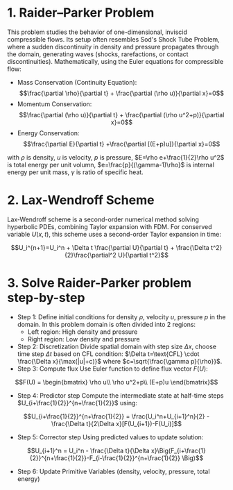 # 1. Raider–Parker Problem
This problem studies the behavior of one-dimensional, inviscid compressible flows. Its setup often resembles Sod's Shock Tube Problem, where a sudden discontinuity in density and pressure propagates through the domain, generating waves (shocks, rarefactions, or contact discontinuities). Mathematically, using the Euler equations for compressible flow:
- Mass Conservation (Continuity Equation):
$$\frac{\partial \rho}{\partial t} + \frac{\partial (\rho u)}{\partial x}=0$$
- Momentum Conservation:
$$\frac{\partial (\rho u)}{\partial t} + \frac{\partial (\rho u^2+p)}{\partial x}=0$$
- Energy Conservation:
$$\frac{\partial E}{\partial t} +\frac{\partial [(E+p)u]}{\partial x}=0$$

with $\rho$ is density, $u$ is velocity, $p$ is pressure, $E=\rho e+\frac{1}{2}\rho u^2$ is total energy per unit volumn, $e=\frac{p}{(\gamma-1)\rho}$ is internal energy per unit mass, $\gamma$ is ratio of specific heat.

# 2. Lax-Wendroff Scheme
Lax-Wendroff scheme is a second-order numerical method solving hyperbolic PDEs, combining Taylor expansion with FDM. For conserved variable $U(x,t)$, this scheme uses a second-order Taylor expansion in time:

$$U_i^{n+1}=U_i^n + \Delta t \frac{\partial U}{\partial t} + \frac{\Delta t^2}{2}\frac{\partial^2 U}{\partial t^2}$$

# 3. Solve Raider-Parker problem step-by-step
* Step 1: Define initial conditions for density $\rho$, velocity $u$, pressure $p$ in the domain. In this problem domain is often divided into 2 regions:
  - Left region: High density and pressure
  - Right region: Low density and pressure
* Step 2: Discretization
Divide spatial domain with step size $\Delta x$, choose time step $\Delta t$ based on CFL condition: $\Delta t=\text{CFL} \cdot \frac{\Delta x}{\max(|u|+c)}$ where $c=\sqrt{\frac{\gamma p}{\rho}}$.
* Step 3: Compute flux
Use Euler function to define flux vector $F(U)$:

$$F(U) = \begin{bmatrix} \rho u\\
        \rho u^2+p\\
        (E+p)u
        \end{bmatrix}$$

* Step 4: Predictor step
Compute the intermediate state at half-time steps $U_{i+\frac{1}{2}}^{n+\frac{1}{2}}$ using:

$$U_{i+\frac{1}{2}}^{n+\frac{1}{2}} = \frac{U_i^n+U_{i+1}^n}{2} - \frac{\Delta t}{2\Delta x}[F(U_{i+1})-F(U_i)]$$

* Step 5: Corrector step
Using predicted values to update solution:

$$U_{i+1}^n = U_i^n - \frac{\Delta t}{\Delta x}\Big(F_{i+\frac{1}{2}}^{n+\frac{1}{2}}-F_{i-\frac{1}{2}}^{n+\frac{1}{2}} \Big)$$

* Step 6: Update Primitive Variables (density, velocity, pressure, total energy)





